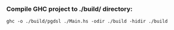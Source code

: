### Compile GHC project to ./build/ directory:
`ghc -o ./build/pgdsl ./Main.hs -odir ./build -hidir ./build`